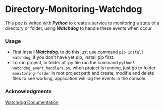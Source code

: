  
# Directory-Monitoring-Watchdog
This poc is writed with ***Python*** to create a service to monitoring a state of a directory or folder, using ***Watchdog*** to handle these events when occur.

### Usage
* First install ***Watchdog***, to do this just use command `pip install watchdog`, if you don't have yet pip, install pip first.
* To run project, in folder of .py file run the command `python3 watchdog_event_handlers.py`, when project is running, just go to folder `monitoring-folder` in root project path and create, modifie and delete files to see working, application will log the events in the console.

### Acknowledgments
[Watchdog Documentation](https://pythonhosted.org/watchdog/)
